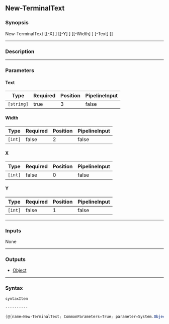 New-TerminalText
----------------




### Synopsis

New-TerminalText [[-X] <int>] [[-Y] <int>] [[-Width] <int>] [-Text] <string> [<CommonParameters>]




---


### Description


---


### Parameters
#### **Text**




|Type      |Required|Position|PipelineInput|
|----------|--------|--------|-------------|
|`[string]`|true    |3       |false        |



#### **Width**




|Type   |Required|Position|PipelineInput|
|-------|--------|--------|-------------|
|`[int]`|false   |2       |false        |



#### **X**




|Type   |Required|Position|PipelineInput|
|-------|--------|--------|-------------|
|`[int]`|false   |0       |false        |



#### **Y**




|Type   |Required|Position|PipelineInput|
|-------|--------|--------|-------------|
|`[int]`|false   |1       |false        |





---


### Inputs
None




---


### Outputs
* [Object](https://learn.microsoft.com/en-us/dotnet/api/System.Object)






---


### Syntax
```PowerShell
syntaxItem
```
```PowerShell
----------
```
```PowerShell
{@{name=New-TerminalText; CommonParameters=True; parameter=System.Object[]}}
```
